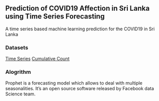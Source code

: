 ## Prediction of COVID19 Affection in Sri Lanka using Time Series Forecasting
A time series based machine learning prediction for the COVID19 in Sri Lanka

### Datasets

[Time Series](https://www.kaggle.com/anjanatiha/corona-virus-time-series-dataset)
[Cumulative Count](https://www.kaggle.com/imdevskp/corona-virus-report#covid_19_clean_complete.csv)


### Alogrithm

Prophet is a forecasting model which allows to deal with multiple seasonalities. It’s an open source software released by Facebook data Science team.

